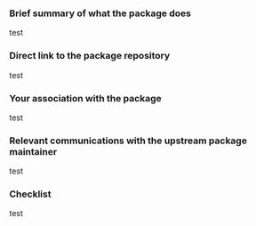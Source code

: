 ### Brief summary of what the package does

test

### Direct link to the package repository

test

### Your association with the package

test

### Relevant communications with the upstream package maintainer

test

### Checklist

test
